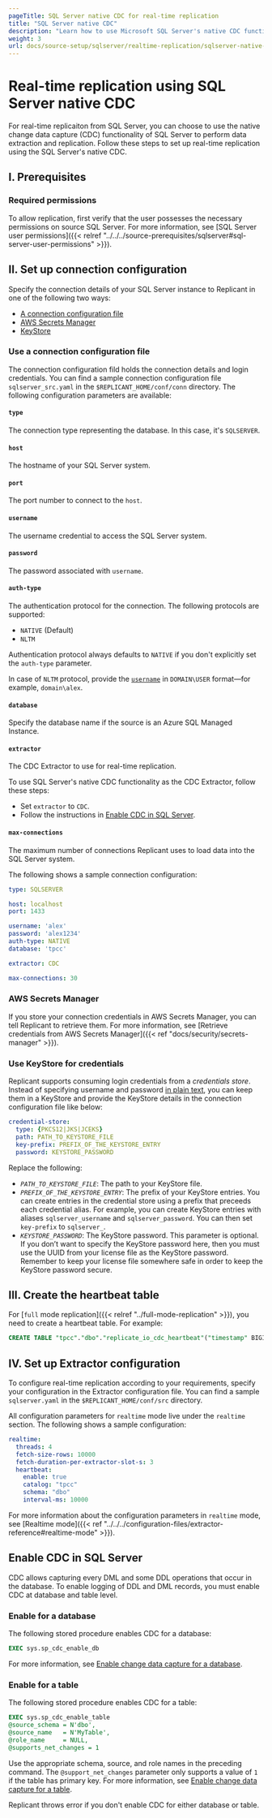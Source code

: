 ```yaml
---
pageTitle: SQL Server native CDC for real-time replication
title: "SQL Server native CDC"
description: "Learn how to use Microsoft SQL Server's native CDC functionality to extract and replicate data in real time."
weight: 3
url: docs/source-setup/sqlserver/realtime-replication/sqlserver-native-cdc
---
```


# Real-time replication using SQL Server native CDC
For real-time replicaiton from SQL Server, you can choose to use the native change data capture (CDC) functionality of SQL Server to perform data extraction and replication. Follow these steps to set up real-time replication using the SQL Server's native CDC.

## I. Prerequisites
### Required permissions
To allow replication, first verify that the user possesses the necessary permissions on source SQL Server. For more information, see [SQL Server user permissions]({{< relref "../../../source-prerequisites/sqlserver#sql-server-user-permissions" >}}).

## II. Set up connection configuration
Specify the connection details of your SQL Server instance to Replicant in one of the following two ways:

- [A connection configuration file](#use-a-connection-configuration-file)
- [AWS Secrets Manager](#aws-secrets-manager)
- [KeyStore](#use-keystore-for-credentials)

### Use a connection configuration file
The connection configuration fild holds the connection details and login credentials.
You can find a sample connection configuration file `sqlserver_src.yaml` in the `$REPLICANT_HOME/conf/conn` directory. The following configuration parameters are available:

#### `type`
The connection type representing the database. In this case, it's `SQLSERVER`.

#### `host`
The hostname of your SQL Server system.

#### `port`
The port number to connect to the `host`.

#### `username`
The username credential to access the SQL Server system.

#### `password`
The password associated with `username`.

#### `auth-type`
The authentication protocol for the connection. The following protocols are supported:

- `NATIVE` (Default)
- `NLTM`
    
Authentication protocol always defaults to `NATIVE` if you don't explicitly set the `auth-type` parameter.

In case of `NLTM` protocol, provide the [`username`](#username) in `DOMAIN\USER` format—for example, `domain\alex`.

#### `database`
Specify the database name if the source is an Azure SQL Managed Instance.

#### `extractor`
The CDC Extractor to use for real-time replication. 

To use SQL Server's native CDC functionality as the CDC Extractor, follow these steps:

- Set `extractor` to `CDC`.
- Follow the instructions in [Enable CDC in SQL Server](#enable-cdc-in-sql-server).

#### `max-connections` 
The maximum number of connections Replicant uses to load data into the SQL Server system.

The following shows a sample connection configuration:


```YAML
type: SQLSERVER

host: localhost
port: 1433

username: 'alex'
password: 'alex1234'
auth-type: NATIVE
database: 'tpcc'

extractor: CDC

max-connections: 30
```

### AWS Secrets Manager
If you store your connection credentials in AWS Secrets Manager, you can tell Replicant to retrieve them. For more information, see [Retrieve credentials from AWS Secrets Manager]({{< ref "docs/security/secrets-manager" >}}). 

### Use KeyStore for credentials
Replicant supports consuming login credentials from a _credentials store_. Instead of specifying username and password [in plain text](#use-a-connection-configuration-file), you can keep them in a KeyStore and provide the KeyStore details in the connection configuration file like below:

```YAML
credential-store:
  type: {PKCS12|JKS|JCEKS}
  path: PATH_TO_KEYSTORE_FILE
  key-prefix: PREFIX_OF_THE_KEYSTORE_ENTRY
  password: KEYSTORE_PASSWORD
```

Replace the following:

- *`PATH_TO_KEYSTORE_FILE`*: The path to your KeyStore file.
- *`PREFIX_OF_THE_KEYSTORE_ENTRY`*: The prefix of your KeyStore entries. You can create entries in the credential store using a prefix that preceeds each credential alias. For example, you can create KeyStore entries with aliases `sqlserver_username` and `sqlserver_password`. You can then set `key-prefix` to `sqlserver_`.
- *`KEYSTORE_PASSWORD`*: The KeyStore password. This parameter is optional. If you don’t want to specify the KeyStore password here, then you must use the UUID from your license file as the KeyStore password. Remember to keep your license file somewhere safe in order to keep the KeyStore password secure.

## III. Create the heartbeat table 
For [`full` mode replication]({{< relref "../full-mode-replication" >}}), you need to create a heartbeat table. For example:

```SQL
CREATE TABLE "tpcc"."dbo"."replicate_io_cdc_heartbeat"("timestamp" BIGINT NOT NULL, PRIMARY KEY("timestamp"))
```

## IV. Set up Extractor configuration
To configure real-time replication according to your requirements, specify your configuration in the Extractor configuration file. You can find a sample `sqlserver.yaml` in the `$REPLICANT_HOME/conf/src` directory. 

All configuration parameters for `realtime` mode live under the `realtime` section. The following shows a sample configuration:

```YAML
realtime:
  threads: 4
  fetch-size-rows: 10000
  fetch-duration-per-extractor-slot-s: 3
  heartbeat:
    enable: true
    catalog: "tpcc"
    schema: "dbo"
    interval-ms: 10000
```

For more information about the configuration parameters in `realtime` mode, see [Realtime mode]({{< ref "../../../configuration-files/extractor-reference#realtime-mode" >}}).

## Enable CDC in SQL Server
CDC allows capturing every DML and some DDL operations that occur in the database. To enable logging of DDL and DML records, you must enable CDC at database and table level.

### Enable for a database
The following stored procedure enables CDC for a database:

```SQL
EXEC sys.sp_cdc_enable_db 
```

For more information, see [Enable change data capture for a database](https://learn.microsoft.com/en-us/sql/relational-databases/track-changes/enable-and-disable-change-data-capture-sql-server?view=sql-server-ver16&source=recommendations#enable-for-a-database).

### Enable for a table
The following stored procedure enables CDC for a table:

```SQL
EXEC sys.sp_cdc_enable_table  
@source_schema = N'dbo',  
@source_name   = N'MyTable',  
@role_name     = NULL,  
@supports_net_changes = 1
```

Use the appropriate schema, source, and role names in the preceding command. The `@support_net_changes` parameter only supports a value of `1` if the table has primary key. For more information, see [Enable change data capture for a table](https://learn.microsoft.com/en-us/sql/relational-databases/track-changes/enable-and-disable-change-data-capture-sql-server?view=sql-server-ver16&source=recommendations#enable-for-a-table).

Replicant throws error if you don't enable CDC for either database or table.


